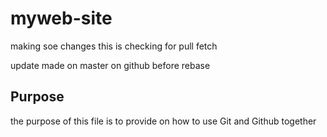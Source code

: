 # myweb-site

making soe changes
this is checking for pull fetch 

 update made on master on github before rebase

## Purpose

the purpose of this file is to provide on how
to use Git and Github together

